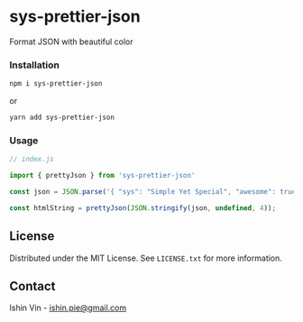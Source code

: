 # sys-prettier-json
Format JSON with beautiful color

### Installation
   ```sh
   npm i sys-prettier-json
   ```
   or
   ```sh
   yarn add sys-prettier-json
   ```

### Usage

```js
// index.js

import { prettyJson } from 'sys-prettier-json'

const json = JSON.parse('{ "sys": "Simple Yet Special", "awesome": true, "optional": null, "number": 2022}');

const htmlString = prettyJson(JSON.stringify(json, undefined, 4));
```

## License

Distributed under the MIT License. See `LICENSE.txt` for more information.

## Contact

Ishin Vin - ishin.pie@gmail.com